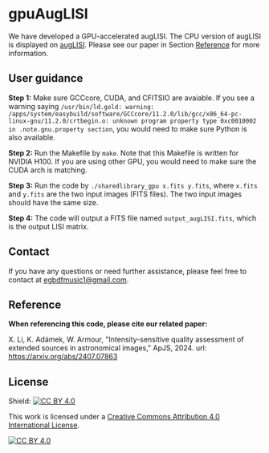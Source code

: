 # gpuAugLISI

We have developed a GPU-accelerated augLISI. The CPU version of augLISI is displayed on [augLISI](https://github.com/egbdfX/Intensity-sensitive-IQAs?tab=readme-ov-file#auglisi-auglisipy). Please see our paper in Section [Reference](https://github.com/egbdfX/gpuAugLISI/tree/main#reference) for more information.

## User guidance

**Step 1:**
Make sure GCCcore, CUDA, and CFITSIO are avaiable. If you see a warning saying ```/usr/bin/ld.gold: warning: /apps/system/easybuild/software/GCCcore/11.2.0/lib/gcc/x86_64-pc-linux-gnu/11.2.0/crtbegin.o: unknown program property type 0xc0010002 in .note.gnu.property section```, you would need to make sure Python is also available.

**Step 2:**
Run the Makefile by ```make```. Note that this Makefile is written for NVIDIA H100. If you are using other GPU, you would need to make sure the CUDA arch is matching.

**Step 3:**
Run the code by ```./sharedlibrary_gpu x.fits y.fits```, where ```x.fits``` and ```y.fits``` are the two input images (FITS files). The two input images should have the same size.

**Step 4:**
The code will output a FITS file named ```output_augLISI.fits```, which is the output LISI matrix.

## Contact
If you have any questions or need further assistance, please feel free to contact at [egbdfmusic1@gmail.com](mailto:egbdfmusic1@gmail.com).

## Reference

**When referencing this code, please cite our related paper:**

X. Li, K. Adámek, W. Armour, "Intensity-sensitive quality assessment of extended sources in astronomical images," ApJS, 2024. url: https://arxiv.org/abs/2407.07863

## License

Shield: [![CC BY 4.0][cc-by-shield]][cc-by]

This work is licensed under a
[Creative Commons Attribution 4.0 International License][cc-by].

[![CC BY 4.0][cc-by-image]][cc-by]

[cc-by]: http://creativecommons.org/licenses/by/4.0/
[cc-by-image]: https://i.creativecommons.org/l/by/4.0/88x31.png
[cc-by-shield]: https://img.shields.io/badge/License-CC%20BY%204.0-lightgrey.svg
